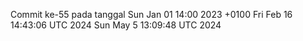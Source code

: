 Commit ke-55 pada tanggal Sun Jan 01 14:00 2023 +0100
Fri Feb 16 14:43:06 UTC 2024
Sun May  5 13:09:48 UTC 2024
